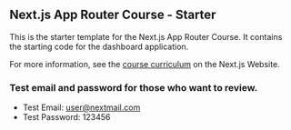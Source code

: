 ## Next.js App Router Course - Starter

This is the starter template for the Next.js App Router Course. It contains the starting code for the dashboard application.

For more information, see the [course curriculum](https://nextjs.org/learn) on the Next.js Website.

### Test email and password for those who want to review.
- Test Email: user@nextmail.com 
- Test Password: 123456